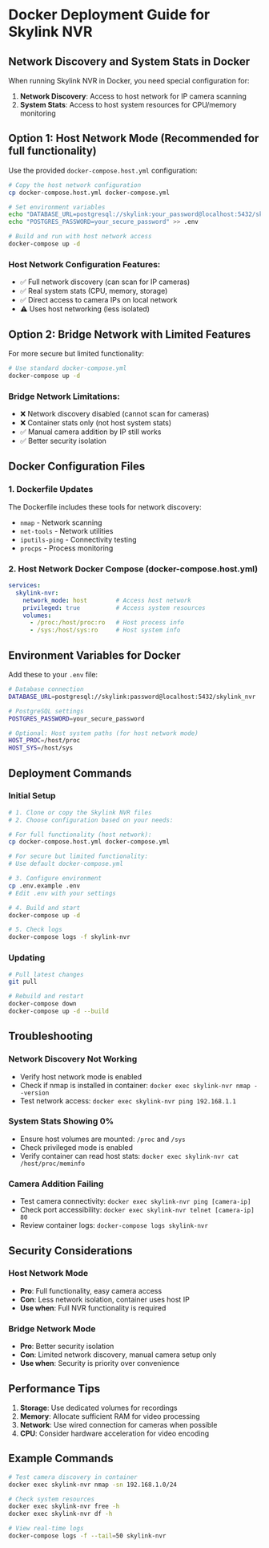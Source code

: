 # Docker Deployment Guide for Skylink NVR

## Network Discovery and System Stats in Docker

When running Skylink NVR in Docker, you need special configuration for:
1. **Network Discovery**: Access to host network for IP camera scanning
2. **System Stats**: Access to host system resources for CPU/memory monitoring

## Option 1: Host Network Mode (Recommended for full functionality)

Use the provided `docker-compose.host.yml` configuration:

```bash
# Copy the host network configuration
cp docker-compose.host.yml docker-compose.yml

# Set environment variables
echo "DATABASE_URL=postgresql://skylink:your_password@localhost:5432/skylink_nvr" > .env
echo "POSTGRES_PASSWORD=your_secure_password" >> .env

# Build and run with host network access
docker-compose up -d
```

### Host Network Configuration Features:
- ✅ Full network discovery (can scan for IP cameras)
- ✅ Real system stats (CPU, memory, storage)
- ✅ Direct access to camera IPs on local network
- ⚠️ Uses host networking (less isolated)

## Option 2: Bridge Network with Limited Features

For more secure but limited functionality:

```bash
# Use standard docker-compose.yml
docker-compose up -d
```

### Bridge Network Limitations:
- ❌ Network discovery disabled (cannot scan for cameras)
- ❌ Container stats only (not host system stats)
- ✅ Manual camera addition by IP still works
- ✅ Better security isolation

## Docker Configuration Files

### 1. Dockerfile Updates
The Dockerfile includes these tools for network discovery:
- `nmap` - Network scanning
- `net-tools` - Network utilities
- `iputils-ping` - Connectivity testing
- `procps` - Process monitoring

### 2. Host Network Docker Compose (docker-compose.host.yml)
```yaml
services:
  skylink-nvr:
    network_mode: host        # Access host network
    privileged: true          # Access system resources
    volumes:
      - /proc:/host/proc:ro   # Host process info
      - /sys:/host/sys:ro     # Host system info
```

## Environment Variables for Docker

Add these to your `.env` file:

```bash
# Database connection
DATABASE_URL=postgresql://skylink:password@localhost:5432/skylink_nvr

# PostgreSQL settings
POSTGRES_PASSWORD=your_secure_password

# Optional: Host system paths (for host network mode)
HOST_PROC=/host/proc
HOST_SYS=/host/sys
```

## Deployment Commands

### Initial Setup
```bash
# 1. Clone or copy the Skylink NVR files
# 2. Choose configuration based on your needs:

# For full functionality (host network):
cp docker-compose.host.yml docker-compose.yml

# For secure but limited functionality:
# Use default docker-compose.yml

# 3. Configure environment
cp .env.example .env
# Edit .env with your settings

# 4. Build and start
docker-compose up -d

# 5. Check logs
docker-compose logs -f skylink-nvr
```

### Updating
```bash
# Pull latest changes
git pull

# Rebuild and restart
docker-compose down
docker-compose up -d --build
```

## Troubleshooting

### Network Discovery Not Working
- Verify host network mode is enabled
- Check if nmap is installed in container: `docker exec skylink-nvr nmap --version`
- Test network access: `docker exec skylink-nvr ping 192.168.1.1`

### System Stats Showing 0%
- Ensure host volumes are mounted: `/proc` and `/sys`
- Check privileged mode is enabled
- Verify container can read host stats: `docker exec skylink-nvr cat /host/proc/meminfo`

### Camera Addition Failing
- Test camera connectivity: `docker exec skylink-nvr ping [camera-ip]`
- Check port accessibility: `docker exec skylink-nvr telnet [camera-ip] 80`
- Review container logs: `docker-compose logs skylink-nvr`

## Security Considerations

### Host Network Mode
- **Pro**: Full functionality, easy camera access
- **Con**: Less network isolation, container uses host IP
- **Use when**: Full NVR functionality is required

### Bridge Network Mode  
- **Pro**: Better security isolation
- **Con**: Limited network discovery, manual camera setup only
- **Use when**: Security is priority over convenience

## Performance Tips

1. **Storage**: Use dedicated volumes for recordings
2. **Memory**: Allocate sufficient RAM for video processing
3. **Network**: Use wired connection for cameras when possible
4. **CPU**: Consider hardware acceleration for video encoding

## Example Commands

```bash
# Test camera discovery in container
docker exec skylink-nvr nmap -sn 192.168.1.0/24

# Check system resources
docker exec skylink-nvr free -h
docker exec skylink-nvr df -h

# View real-time logs
docker-compose logs -f --tail=50 skylink-nvr
```